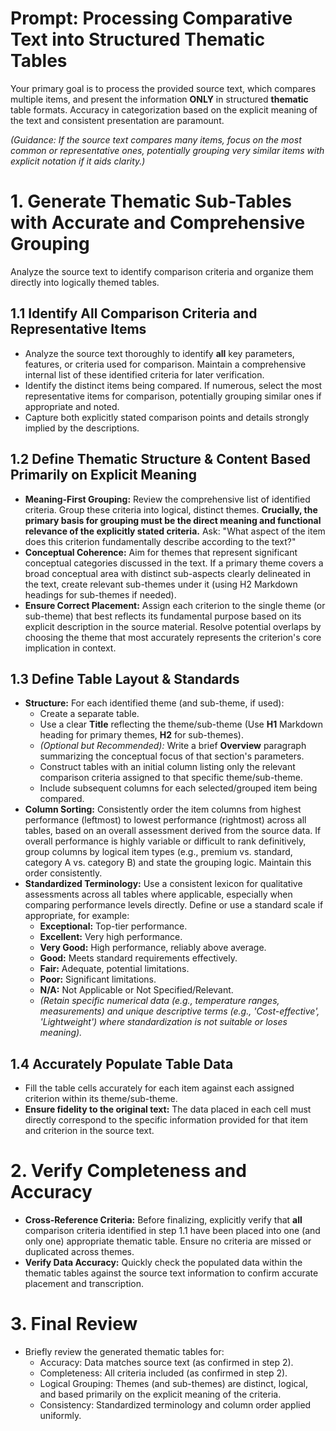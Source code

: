 # Prompt: Processing Comparative Text into Structured Thematic Tables

Your primary goal is to process the provided source text, which compares multiple items, and present the information **ONLY** in structured **thematic** table formats. Accuracy in categorization based on the explicit meaning of the text and consistent presentation are paramount.

*(Guidance: If the source text compares many items, focus on the most common or representative ones, potentially grouping very similar items with explicit notation if it aids clarity.)*

# 1. Generate Thematic Sub-Tables with Accurate and Comprehensive Grouping

Analyze the source text to identify comparison criteria and organize them directly into logically themed tables.

## 1.1 Identify All Comparison Criteria and Representative Items
-   Analyze the source text thoroughly to identify **all** key parameters, features, or criteria used for comparison. Maintain a comprehensive internal list of these identified criteria for later verification.
-   Identify the distinct items being compared. If numerous, select the most representative items for comparison, potentially grouping similar ones if appropriate and noted.
-   Capture both explicitly stated comparison points and details strongly implied by the descriptions.

## 1.2 Define Thematic Structure & Content Based Primarily on Explicit Meaning
-   **Meaning-First Grouping:** Review the comprehensive list of identified criteria. Group these criteria into logical, distinct themes. **Crucially, the primary basis for grouping must be the direct meaning and functional relevance of the explicitly stated criteria.** Ask: "What aspect of the item does this criterion fundamentally describe according to the text?"
-   **Conceptual Coherence:** Aim for themes that represent significant conceptual categories discussed in the text. If a primary theme covers a broad conceptual area with distinct sub-aspects clearly delineated in the text, create relevant sub-themes under it (using H2 Markdown headings for sub-themes if needed).
-   **Ensure Correct Placement:** Assign each criterion to the single theme (or sub-theme) that best reflects its fundamental purpose based on its explicit description in the source material. Resolve potential overlaps by choosing the theme that most accurately represents the criterion's core implication in context.

## 1.3 Define Table Layout & Standards
-   **Structure:** For each identified theme (and sub-theme, if used):
    -   Create a separate table.
    -   Use a clear **Title** reflecting the theme/sub-theme (Use **H1** Markdown heading for primary themes, **H2** for sub-themes).
    -   *(Optional but Recommended):* Write a brief **Overview** paragraph summarizing the conceptual focus of that section's parameters.
    -   Construct tables with an initial column listing only the relevant comparison criteria assigned to that specific theme/sub-theme.
    -   Include subsequent columns for each selected/grouped item being compared.
-   **Column Sorting:** Consistently order the item columns from highest performance (leftmost) to lowest performance (rightmost) across all tables, based on an overall assessment derived from the source data. If overall performance is highly variable or difficult to rank definitively, group columns by logical item types (e.g., premium vs. standard, category A vs. category B) and state the grouping logic. Maintain this order consistently.
-   **Standardized Terminology:** Use a consistent lexicon for qualitative assessments across all tables where applicable, especially when comparing performance levels directly. Define or use a standard scale if appropriate, for example:
    *   **Exceptional:** Top-tier performance.
    *   **Excellent:** Very high performance.
    *   **Very Good:** High performance, reliably above average.
    *   **Good:** Meets standard requirements effectively.
    *   **Fair:** Adequate, potential limitations.
    *   **Poor:** Significant limitations.
    *   **N/A:** Not Applicable or Not Specified/Relevant.
    *   *(Retain specific numerical data (e.g., temperature ranges, measurements) and unique descriptive terms (e.g., 'Cost-effective', 'Lightweight') where standardization is not suitable or loses meaning).*

## 1.4 Accurately Populate Table Data
-   Fill the table cells accurately for each item against each assigned criterion within its theme/sub-theme.
-   **Ensure fidelity to the original text:** The data placed in each cell must directly correspond to the specific information provided for that item and criterion in the source text.

# 2. Verify Completeness and Accuracy
-   **Cross-Reference Criteria:** Before finalizing, explicitly verify that **all** comparison criteria identified in step 1.1 have been placed into one (and only one) appropriate thematic table. Ensure no criteria are missed or duplicated across themes.
-   **Verify Data Accuracy:** Quickly check the populated data within the thematic tables against the source text information to confirm accurate placement and transcription.

# 3. Final Review
-   Briefly review the generated thematic tables for:
    -   Accuracy: Data matches source text (as confirmed in step 2).
    -   Completeness: All criteria included (as confirmed in step 2).
    -   Logical Grouping: Themes (and sub-themes) are distinct, logical, and based primarily on the explicit meaning of the criteria.
    -   Consistency: Standardized terminology and column order applied uniformly.
